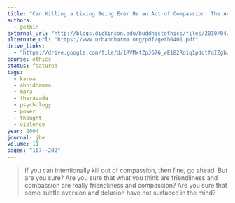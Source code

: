 ```yaml
---
title: "Can Killing a Living Being Ever Be an Act of Compassion: The Act of Killing in the Abhidhamma and Pali Commentaries"
authors:
  - gethin
external_url: "http://blogs.dickinson.edu/buddhistethics/files/2010/04/geth0401.pdf"
alternate_url: "https://www.urbandharma.org/pdf/geth0401.pdf"
drive_links:
  - "https://drive.google.com/file/d/1RVMxtZpJ676_wE182Rq1q1pdqtfqIZgb/view?usp=drivesdk"
course: ethics
status: featured
tags:
  - karma
  - abhidhamma
  - mara
  - theravada
  - psychology
  - power
  - thought
  - violence
year: 2004
journal: jbe
volume: 11
pages: "167--202"
---
```


> If you can intentionally kill out of compassion, then fine, go ahead. But are you sure? Are you sure that what you think are friendliness and compassion are really friendliness and compassion? Are you sure that some subtle aversion and delusion have not surfaced in the mind?
